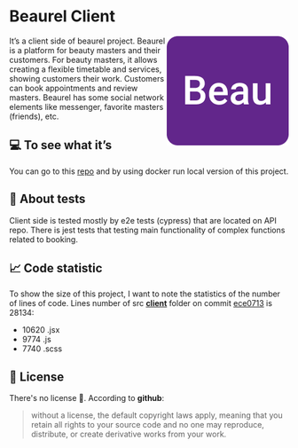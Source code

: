 # Beaurel Client

<img src="./beaurel.png" alt="beaurel" align="right" />

It’s a client side of beaurel project. Beaurel is a platform for beauty masters and their customers. For beauty masters, it allows creating a flexible timetable and services, showing customers their work. Customers can book appointments and review masters. Beaurel has some social network elements like messenger, favorite masters (friends), etc.

## 💻 To see what it’s

You can go to this [repo](https://github.com/nukuutos/beaurel-demo) and by using docker run local version of this project.

## 🔧 About tests

Client side is tested mostly by e2e tests (cypress) that are located on API repo. There is jest tests that testing main functionality of complex functions related to booking.

## 📈 Code statistic

To show the size of this project, I want to note the statistics of the number of lines of code. Lines number of src <ins>**client**</ins> folder on commit [ece0713](https://github.com/nukuutos/beaurel-client/tree/ece0713cbaba69ea24e9247908f42e2ec7d2b102) is 28134:

- 10620 .jsx
- 9774 .js
- 7740 .scss

## 📜 License

There's no license 🤗. According to **github**:

> without a license, the default copyright laws apply, meaning that you retain all rights to your source code and no one may reproduce, distribute, or create derivative works from your work.
